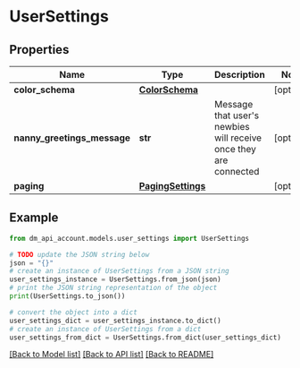 # UserSettings



## Properties

Name | Type | Description | Notes
------------ | ------------- | ------------- | -------------
**color_schema** | [**ColorSchema**](ColorSchema.md) |  | [optional]
**nanny_greetings_message** | **str** | Message that user&#39;s newbies will receive once they are connected | [optional]
**paging** | [**PagingSettings**](PagingSettings.md) |  | [optional]

## Example

```python
from dm_api_account.models.user_settings import UserSettings

# TODO update the JSON string below
json = "{}"
# create an instance of UserSettings from a JSON string
user_settings_instance = UserSettings.from_json(json)
# print the JSON string representation of the object
print(UserSettings.to_json())

# convert the object into a dict
user_settings_dict = user_settings_instance.to_dict()
# create an instance of UserSettings from a dict
user_settings_from_dict = UserSettings.from_dict(user_settings_dict)
```
[[Back to Model list]](../README.md#documentation-for-models) [[Back to API list]](../README.md#documentation-for-api-endpoints) [[Back to README]](../README.md)
